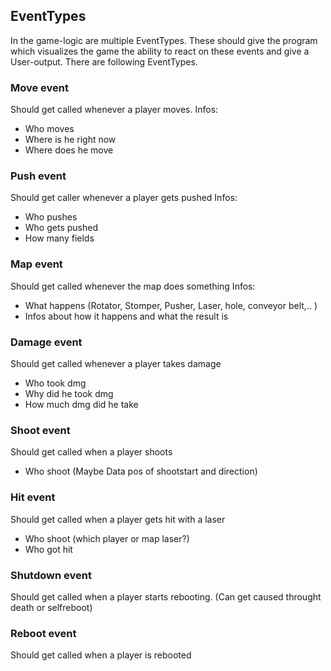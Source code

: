 ## EventTypes

In the game-logic are multiple EventTypes. These should give the program which visualizes the game the ability to react on these events and give a User-output. There are following EventTypes.

### Move event

Should get called whenever a player moves.
Infos:

- Who moves
- Where is he right now
- Where does he move

### Push event

Should get caller whenever a player gets pushed
Infos:

- Who pushes
- Who gets pushed
- How many fields

### Map event

Should get called whenever the map does something
Infos:

- What happens (Rotator, Stomper, Pusher, Laser, hole, conveyor belt,.. )
- Infos about how it happens and what the result is

### Damage event

Should get called whenever a player takes damage

- Who took dmg
- Why did he took dmg
- How much dmg did he take

### Shoot event

Should get called when a player shoots

- Who shoot (Maybe Data pos of shootstart and direction)

### Hit event

Should get called when a player gets hit with a laser

- Who shoot (which player or map laser?)
- Who got hit

### Shutdown event

Should get called when a player starts rebooting. (Can get caused throught death or selfreboot)

### Reboot event

Should get called when a player is rebooted